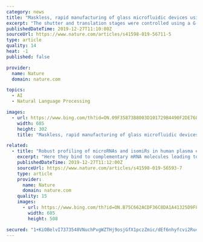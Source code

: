 ```yaml
---
category: news
title: "Maskless, rapid manufacturing of glass microfluidic devices using a picosecond pulsed laser"
excerpt: "The shutter and translation stages were controlled using a G-Code programming language in Ensemble ... Small pieces of the sectioned glass were mounted in epoxy resin (Acri-Kleer, MetPrep, UK), and then mechanically polished using a lapping machine, (LaboPol-5, Struers, Germany) with a 3 micron diamond suspension (MetPrep, UK)."
publishedDateTime: 2019-12-27T11:10:00Z
sourceUrl: https://www.nature.com/articles/s41598-019-56711-5
type: article
quality: 14
heat: -1
published: false

provider:
  name: Nature
  domain: nature.com

topics:
  - AI
  - Natural Language Processing

images:
  - url: https://www.bing.com/th?id=ON.09F35873B8003D101729B4490F2DE768
    width: 685
    height: 302
    title: "Maskless, rapid manufacturing of glass microfluidic devices using a picosecond pulsed laser"

related:
  - title: "Robust profiling of microRNAs and isomiRs in human plasma exosomes across 46 individuals"
    excerpt: "Here they bind to complementary mRNA molecules leading to either degradation of the mRNA or inhibition of translation 2. AGO, with the miRNA ... The libraries were pooled in equimolar ratios and sequenced on a NextSeq500 machine as single-end reads (51 nucleotides) with an average depth of 22 million reads per sample. FASTQ files were generated ..."
    publishedDateTime: 2019-12-27T11:12:00Z
    sourceUrl: https://www.nature.com/articles/s41598-019-56593-7
    type: article
    provider:
      name: Nature
      domain: nature.com
    quality: 15
    images:
      - url: https://www.bing.com/th?id=ON.B75C662ACDF36C8DA1A41325D9F82034
        width: 685
        height: 508

secured: "1+KiOBelvI7373548VNuchPvgWZTHj9osjGfX1pczZmic/dEf6nhyfcvi2Ru4D/3yEVguHoW7+WXqFigpWj+9d1Hlt6J9Dh3jQXvfwi9IqPlD2kruhL6ASzw3H/4/DkcsVwKha1osR701Ns+ekwqXntlrhLxpxGvxtRzCa3PuFwbBYJpIZvT7vZPt7NvPWVvSTgYHbFCQL8SecBcF6cL6OnHYi51593+6DTvtF1pSu3ocTNgTww09A9lFIHI1XLIzL1Mw3aN8ua8mvsLpWQZaw==;Aic6aE9EbKlQzjrI1R79WA=="
---
```


